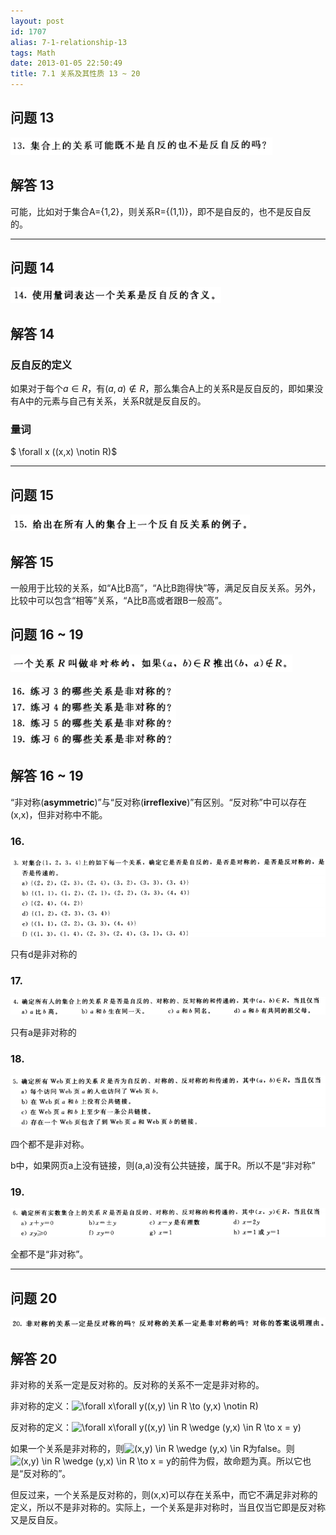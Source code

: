 ```yaml
---
layout: post
id: 1707
alias: 7-1-relationship-13
tags: Math
date: 2013-01-05 22:50:49
title: 7.1 关系及其性质 13 ~ 20
---
```


## 问题 13

[![image](/user_images/1707-1.png "image")](/user_images/1707-1.png)

## 解答 13

可能，比如对于集合A={1,2}，则关系R={(1,1)}，即不是自反的，也不是反自反的。

------------

## 问题 14

[![image](/user_images/1730-1.png "image")](/user_images/1730-1.png)

## 解答 14

### 反自反的定义

如果对于每个$a \in R$，有$(a,a) \notin R$，那么集合A上的关系R是反自反的，即如果没有A中的元素与自己有关系，关系R就是反自反的。

### 量词

$ \forall x ((x,x) \notin R)$

--------------------

## 问题 15

[![image](/user_images/1710-1.png "image")](/user_images/1710-1.png)

## 解答 15

一般用于比较的关系，如“A比B高”，“A比B跑得快”等，满足反自反关系。另外，比较中可以包含“相等”关系，“A比B高或者跟B一般高”。


## 问题 16 ~ 19

[![image](/user_images/1715-1.png "image")](/user_images/1715-1.png)

[![image](/user_images/1715-3.png "image")](/user_images/1715-3.png)

## 解答 16 ~ 19

“非对称(**asymmetric**)”与“反对称(**irreflexive**)”有区别。“反对称”中可以存在(x,x)，但非对称中不能。

### 16.

[![image](/user_images/1715-5.png "image")](/user_images/1715-5.png)

只有d是非对称的

### 17.

[![image](/user_images/1715-7.png "image")](/user_images/1715-7.png)

只有a是非对称的

### 18.

[![image](/user_images/1715-9.png "image")](/user_images/1715-9.png)

四个都不是非对称。

b中，如果网页a上没有链接，则(a,a)没有公共链接，属于R。所以不是“非对称”

### 19.

[![image](/user_images/1715-11.png "image")](/user_images/1715-11.png)

全都不是“非对称”。

------------------

## 问题 20

[![image](/user_images/1718-1.png "image")](/user_images/1718-1.png)

## 解答 20

非对称的关系一定是反对称的。反对称的关系不一定是非对称的。

非对称的定义：![\forall x\forall y((x,y) \in R \to (y,x) \notin R)](http://chart.apis.google.com/chart?cht=tx&chs=1x0&chf=bg,s,FFFFFF00&chco=000000&chl=%5Cforall%20x%5Cforall%20y%28%28x%2Cy%29%20%5Cin%20R%20%5Cto%20%28y%2Cx%29%20%5Cnotin%20R%29)

反对称的定义：![\forall x\forall y((x,y) \in R \wedge (y,x) \in R \to x = y)](http://chart.apis.google.com/chart?cht=tx&chs=1x0&chf=bg,s,FFFFFF00&chco=000000&chl=%5Cforall%20x%5Cforall%20y%28%28x%2Cy%29%20%5Cin%20R%20%5Cwedge%20%28y%2Cx%29%20%5Cin%20R%20%5Cto%20x%20%3D%20y%29)

如果一个关系是非对称的，则![(x,y) \in R \wedge (y,x) \in R](http://chart.apis.google.com/chart?cht=tx&chs=1x0&chf=bg,s,FFFFFF00&chco=000000&chl=%28x%2Cy%29%20%5Cin%20R%20%5Cwedge%20%28y%2Cx%29%20%5Cin%20R)为false。则![(x,y) \in R \wedge (y,x) \in R \to x = y](http://chart.apis.google.com/chart?cht=tx&chs=1x0&chf=bg,s,FFFFFF00&chco=000000&chl=%28x%2Cy%29%20%5Cin%20R%20%5Cwedge%20%28y%2Cx%29%20%5Cin%20R%20%5Cto%20x%20%3D%20y)的前件为假，故命题为真。所以它也是“反对称的”。

但反过来，一个关系是反对称的，则(x,x)可以存在关系中，而它不满足非对称的定义，所以不是非对称的。实际上，一个关系是非对称时，当且仅当它即是反对称又是反自反。